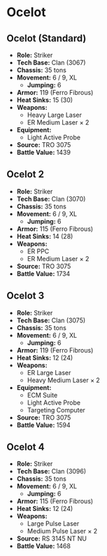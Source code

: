 # Ocelot
## Ocelot (Standard)
- **Role:** Striker
- **Tech Base:** Clan (3067)
- **Chassis:** 35 tons
- **Movement:** 6 / 9, XL
  - **Jumping:** 6
- **Armor:** 119 (Ferro Fibrous)
- **Heat Sinks:** 15 (30)
- **Weapons:**
  - Heavy Large Laser
  - ER Medium Laser × 2
- **Equipment:**
  - Light Active Probe
- **Source:** TRO 3075
- **Battle Value:** 1439

## Ocelot 2
- **Role:** Striker
- **Tech Base:** Clan (3070)
- **Chassis:** 35 tons
- **Movement:** 6 / 9, XL
  - **Jumping:** 6
- **Armor:** 115 (Ferro Fibrous)
- **Heat Sinks:** 14 (28)
- **Weapons:**
  - ER PPC
  - ER Medium Laser × 2
- **Source:** TRO 3075
- **Battle Value:** 1734

## Ocelot 3
- **Role:** Striker
- **Tech Base:** Clan (3075)
- **Chassis:** 35 tons
- **Movement:** 6 / 9, XL
  - **Jumping:** 6
- **Armor:** 119 (Ferro Fibrous)
- **Heat Sinks:** 12 (24)
- **Weapons:**
  - ER Large Laser
  - Heavy Medium Laser × 2
- **Equipment:**
  - ECM Suite
  - Light Active Probe
  - Targeting Computer
- **Source:** TRO 3075
- **Battle Value:** 1594

## Ocelot 4
- **Role:** Striker
- **Tech Base:** Clan (3096)
- **Chassis:** 35 tons
- **Movement:** 6 / 9, XL
  - **Jumping:** 6
- **Armor:** 115 (Ferro Fibrous)
- **Heat Sinks:** 12 (24)
- **Weapons:**
  - Large Pulse Laser
  - Medium Pulse Laser × 2
- **Source:** RS 3145 NT NU
- **Battle Value:** 1468

